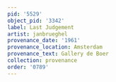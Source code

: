 ```yaml
---
pid: '5529'
object_pid: '3342'
label: Last Judgement
artist: janbrueghel
provenance_date: '1961'
provenance_location: Amsterdam
provenance_text: Gallery de Boer
collection: provenance
order: '0789'
---
```

